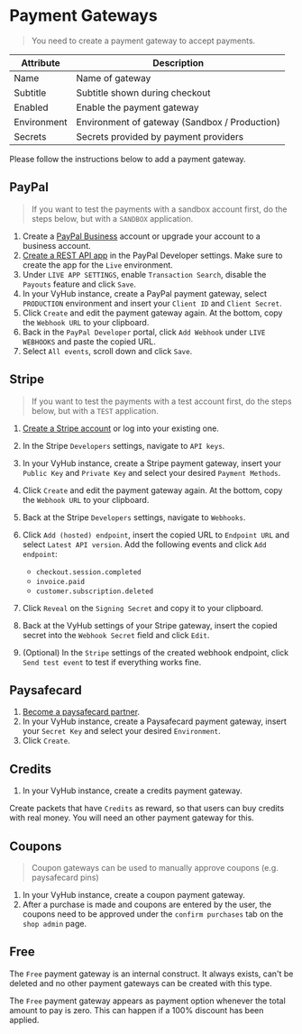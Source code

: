 
# Payment Gateways

> You need to create a payment gateway to accept payments.

| Attribute   | Description                                   |
|-------------|-----------------------------------------------|
| Name        | Name of gateway                               |
| Subtitle    | Subtitle shown during checkout                |
| Enabled     | Enable the payment gateway                    |
| Environment | Environment of gateway (Sandbox / Production) |
| Secrets     | Secrets provided by payment providers         |

Please follow the instructions below to add a payment gateway.

## PayPal

> If you want to test the payments with a sandbox account first, do the steps below, but with a `SANDBOX` application.

1. Create a [PayPal Business](https://www.paypal.com/business) account or upgrade your account to a business account.
2. [Create a REST API app](https://developer.paypal.com/developer/applications/) in the PayPal Developer settings. Make sure to create the app for the `Live`
 environment.
3. Under `LIVE APP SETTINGS`, enable `Transaction Search`, disable the `Payouts` feature and click `Save`.
4. In your VyHub instance, create a PayPal payment gateway, select `PRODUCTION` environment and insert your `Client ID` and `Client Secret`.
5. Click `Create` and edit the payment gateway again. At the bottom, copy the `Webhook URL` to your clipboard.
6. Back in the `PayPal Developer` portal, click `Add Webhook` under `LIVE WEBHOOKS` and paste the copied URL.
7. Select `All events`, scroll down and click `Save`.


## Stripe

> If you want to test the payments with a test account first, do the steps below, but with a `TEST` application.

1. [Create a Stripe account](https://dashboard.stripe.com/register) or log into your existing one.
2. In the Stripe `Developers` settings, navigate to `API keys`.
3. In your VyHub instance, create a Stripe payment gateway, insert your `Public Key` and `Private Key` and select your desired `Payment Methods`.
4. Click `Create` and edit the payment gateway again. At the bottom, copy the `Webhook URL` to your clipboard.
5. Back at the Stripe `Developers` settings, navigate to `Webhooks`.
6. Click `Add (hosted) endpoint`, insert the copied URL to `Endpoint URL` and select `Latest API version`. Add the following events and click `Add endpoint`:

    - `checkout.session.completed`
    - `invoice.paid`
    - `customer.subscription.deleted`

7. Click `Reveal` on the `Signing Secret` and copy it to your clipboard.
8. Back at the VyHub settings of your Stripe gateway, insert the copied secret into the `Webhook Secret` field and click `Edit`.
9. (Optional) In the `Stripe` settings of the created webhook endpoint, click `Send test event` to test if everything works fine.

## Paysafecard

1. [Become a paysafecard partner](https://www.paysafecard.com/become-a-partner/).
2. In your VyHub instance, create a Paysafecard payment gateway, insert your `Secret Key` and select your desired `Environment`.
3. Click `Create`.

## Credits

1. In your VyHub instance, create a credits payment gateway.

Create packets that have `Credits` as reward, so that users can buy credits with real money. You will need an other payment gateway for this.

## Coupons

> Coupon gateways can be used to manually approve coupons (e.g. paysafecard pins)

1. In your VyHub instance, create a coupon payment gateway.
2. After a purchase is made and coupons are entered by the user, the coupons need to be approved under the `confirm purchases` tab on the `shop admin` page. 

## Free

The `Free` payment gateway is an internal construct. It always exists, can't be deleted and no other payment gateways can be created with this type.

The `Free` payment gateway appears as payment option whenever the total amount to pay is zero. This can happen if a 100% discount has been applied.